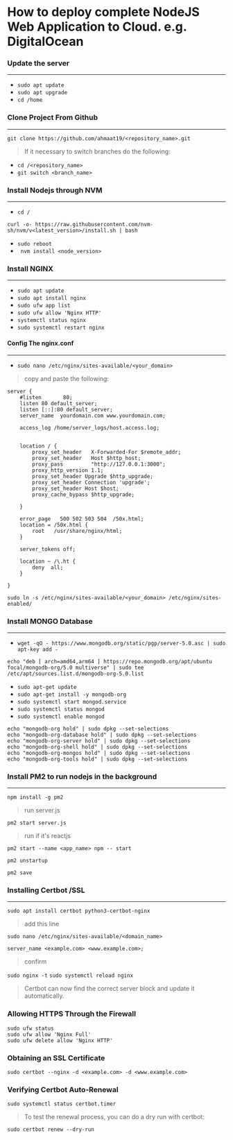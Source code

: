 # How to deploy complete NodeJS Web Application to Cloud. e.g. DigitalOcean

### Update the server

---

- `sudo apt update`
- `sudo apt upgrade`
- `cd /home`

### Clone Project From Github

---

`git clone https://github.com/ahmaat19/<repository_name>.git `

> If it necessary to switch branches do the following:

- `cd /<repository_name>`
- `git switch <branch_name>`

### Install Nodejs through NVM

---

- `cd /`

```
curl -o- https://raw.githubusercontent.com/nvm-sh/nvm/v<latest_version>/install.sh | bash
```

- `sudo reboot`
- ` nvm install <node_version>`

### Install NGINX

---

- `sudo apt update`
- `sudo apt install nginx`
- `sudo ufw app list`
- `sudo ufw allow 'Nginx HTTP'`
- `systemctl status nginx`
- `sudo systemctl restart nginx`

#### Config The nginx.conf

---

- `sudo nano /etc/nginx/sites-available/<your_domain>`

> copy and paste the following:

```shell
server {
    #listen       80;
    listen 80 default_server;
    listen [::]:80 default_server;
    server_name  yourdomain.com www.yourdomain.com;

    access_log /home/server_logs/host.access.log;


    location / {
        proxy_set_header   X-Forwarded-For $remote_addr;
        proxy_set_header   Host $http_host;
        proxy_pass         "http://127.0.0.1:3000";
        proxy_http_version 1.1;
        proxy_set_header Upgrade $http_upgrade;
        proxy_set_header Connection 'upgrade';
        proxy_set_header Host $host;
        proxy_cache_bypass $http_upgrade;

    }

    error_page   500 502 503 504  /50x.html;
    location = /50x.html {
        root   /usr/share/nginx/html;
    }

    server_tokens off;

    location ~ /\.ht {
        deny  all;
    }

}
```

`sudo ln -s /etc/nginx/sites-available/<your_domain> /etc/nginx/sites-enabled/`

### Install MONGO Database

---

- `wget -qO - https://www.mongodb.org/static/pgp/server-5.0.asc | sudo apt-key add -`

```
echo "deb [ arch=amd64,arm64 ] https://repo.mongodb.org/apt/ubuntu focal/mongodb-org/5.0 multiverse" | sudo tee /etc/apt/sources.list.d/mongodb-org-5.0.list
```

- `sudo apt-get update`
- `sudo apt-get install -y mongodb-org`
- `sudo systemctl start mongod.service`
- `sudo systemctl status mongod`
- `sudo systemctl enable mongod`

```
echo "mongodb-org hold" | sudo dpkg --set-selections
echo "mongodb-org-database hold" | sudo dpkg --set-selections
echo "mongodb-org-server hold" | sudo dpkg --set-selections
echo "mongodb-org-shell hold" | sudo dpkg --set-selections
echo "mongodb-org-mongos hold" | sudo dpkg --set-selections
echo "mongodb-org-tools hold" | sudo dpkg --set-selections
```

### Install PM2 to run nodejs in the background

---

`npm install -g pm2`

> run server.js

`pm2 start server.js`

> run if it's reactjs

`pm2 start --name <app_name> npm -- start`

`pm2 unstartup`

`pm2 save`

### Installing Certbot /SSL

---

`sudo apt install certbot python3-certbot-nginx`

> add this line

`sudo nano /etc/nginx/sites-available/<domain_name>`

`server_name <example.com> <www.example.com>;`

> confirm

`sudo nginx -t`
`sudo systemctl reload nginx`

> Certbot can now find the correct server block and update it automatically.

### Allowing HTTPS Through the Firewall

```
sudo ufw status
sudo ufw allow 'Nginx Full'
sudo ufw delete allow 'Nginx HTTP'
```

### Obtaining an SSL Certificate

`sudo certbot --nginx -d <example.com> -d <www.example.com>`

### Verifying Certbot Auto-Renewal

`sudo systemctl status certbot.timer`

> To test the renewal process, you can do a dry run with certbot:

`sudo certbot renew --dry-run`
